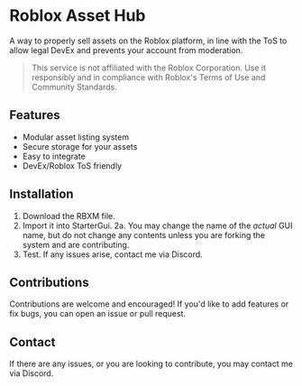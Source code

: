 # Roblox Asset Hub
A way to properly sell assets on the Roblox platform, in line with the ToS to allow legal DevEx and prevents your account from moderation.

> This service is not affiliated with the Roblox Corporation.
> Use it responsibly and in compliance with Roblox's Terms of Use and Community Standards.

## Features
- Modular asset listing system
- Secure storage for your assets
- Easy to integrate
- DevEx/Roblox ToS friendly

## Installation

1. Download the RBXM file.
2. Import it into StarterGui.
   2a. You may change the name of the *actual* GUI name, but do not change any contents unless you are forking the system and are contributing.
3. Test. If any issues arise, contact me via Discord.

## Contributions
Contributions are welcome and encouraged! If you'd like to add features
or fix bugs, you can open an issue or pull request.

## Contact

If there are any issues, or you are looking to contribute, you may contact me via Discord.
